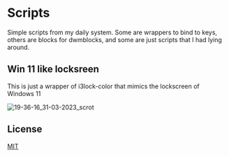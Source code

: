 # Scripts
Simple scripts from my daily system. Some are wrappers to bind to keys, others
are blocks for dwmblocks, and some are just scripts that I had lying around.

## Win 11 like locksreen
This is just a wrapper of i3lock-color that mimics the lockscreen of Windows 11

![19-36-16_31-03-2023_scrot](https://user-images.githubusercontent.com/64109770/229244645-9dd3ab48-5276-4636-b3d5-ac2cca0adc4c.png)

## License

[MIT](https://opensource.org/licenses/MIT)

